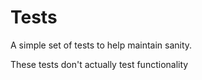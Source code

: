 # Tests

A simple set of tests to help maintain sanity.

These tests don't actually test functionality 


